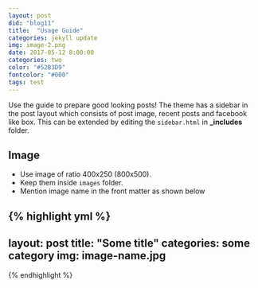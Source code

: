```yaml
---
layout: post
did: "blog11"
title:  "Usage Guide"
categories: jekyll update
img: image-2.png
date: 2017-05-12 8:00:00
categories: two
color: "#52B3D9"
fontcolor: "#000"
tags: test
---
```


Use the guide to prepare good looking posts! The theme has a sidebar in the post layout which consists of post image, recent posts and facebook like box. This can be extended by editing the ``sidebar.html`` in **_includes** folder.

## Image

- Use image of ratio 400x250 (800x500). 
- Keep them inside ``images`` folder.
- Mention image name in the front matter as shown below

{% highlight yml %}
---
layout: post
title:  "Some title"
categories: some category
img: image-name.jpg
---
{% endhighlight %}